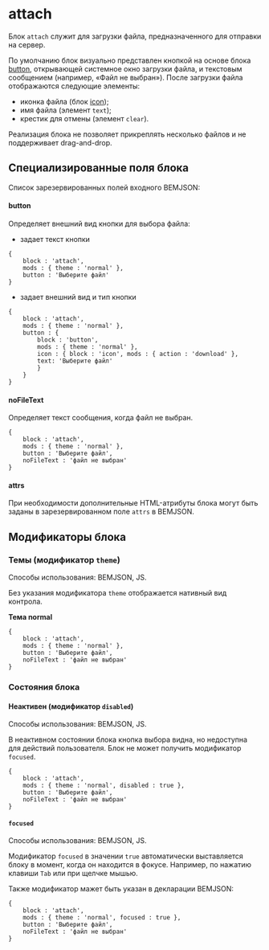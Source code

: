 # attach

Блок `attach` служит для загрузки файла, предназначенного для отправки на сервер.

По умолчанию блок визуально представлен кнопкой на основе блока [button](../button/button.ru.md), открывающей системное окно загрузки файла, и текстовым сообщением (например, «Файл не выбран»). После загрузки файла отображаются следующие элементы:

* иконка файла (блок [icon](../icon/icon.md));
* имя файла (элемент `text`);
* крестик для отмены (элемент `clear`).

Реализация блока не позволяет прикреплять несколько файлов и не поддерживает drag-and-drop.

## Специализированные поля блока

Список зарезервированных полей входного BEMJSON:

#### button

Определяет внешний вид кнопки для выбора файла:

* задает текст кнопки

```bemjson
{
    block : 'attach',
    mods : { theme : 'normal' },
    button : 'Выберите файл'
}
```
* задает внешний вид и тип кнопки

```bemjson
{
    block : 'attach',
    mods : { theme : 'normal' },
    button : {
        block : 'button',
        mods : { theme : 'normal' },
        icon : { block : 'icon', mods : { action : 'download' },
        text: 'Выберите файл'
        }
    }
}
```

#### noFileText

Определяет текст сообщения, когда файл не выбран.

```bemjson
{
    block : 'attach',
    mods : { theme : 'normal' },
    button : 'Выберите файл',
    noFileText : 'файл не выбран'
}
```

#### attrs

При необходимости дополнительные HTML-атрибуты блока могут быть заданы в зарезервированном поле `attrs` в BEMJSON.

## Модификаторы блока

### Темы (модификатор `theme`)

Способы использования: BEMJSON, JS.

Без указания модификатора `theme` отображается нативный вид контрола.

**Тема normal**

```bemjson
{
    block : 'attach',
    mods : { theme : 'normal' },
    button : 'Выберите файл',
    noFileText : 'файл не выбран'
}
```

### Состояния блока

#### Неактивен (модификатор `disabled`)

Способы использования: BEMJSON, JS.

В неактивном состоянии блока кнопка выбора видна, но недоступна для действий пользователя. Блок не может получить модификатор `focused`.

```bemjson
{
    block : 'attach',
    mods : { theme : 'normal', disabled : true },
    button : 'Выберите файл',
    noFileText : 'файл не выбран'
}
```

#### `focused`

Способы использования: BEMJSON, JS.

Модификатор `focused` в значении `true` автоматически выставляется блоку в момент, когда он находится в фокусе. Например, по нажатию клавиши `Tab` или при щелчке мышью.

Также модификатор мажет быть указан в декларации BEMJSON:

```bemjson
{
    block : 'attach',
    mods : { theme : 'normal', focused : true },
    button : 'Выберите файл',
    noFileText : 'файл не выбран'
}
```
